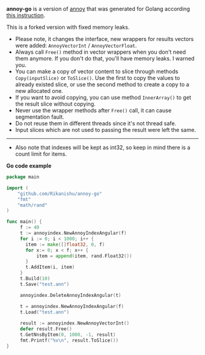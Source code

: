 
**annoy-go** is a version of [annoy](https://github.com/spotify/annoy/) that was generated for Golang according [this instruction](https://github.com/spotify/annoy/blob/master/README_GO.rst).

This is a forked version with fixed memory leaks.

* Please note, it changes the interface, new wrappers for results vectors were added: `AnnoyVectorInt` / `AnnoyVectorFloat`.
* Always call `Free()` method in vector wrappers when you don't need them anymore. If you don't do that, you'll have memory leaks. I warned you.
* You can make a copy of vector content to slice through methods `Copy(inputSlice)` or `ToSlice()`. Use the first to copy the values to already existed slice, or use the second method to create a copy to a new allocated one.
* If you want to avoid copying, you can use method `InnerArray()` to get the result slice without copying.
* Never use the wrapper methods after `Free()` call, it can cause segmentation fault.
* Do not reuse them in different threads since it's not thread safe.
* Input slices which are not used to passing the result were left the same.

---

* Also note that indexes will be kept as int32, so keep in mind there is a count limit for items.

__Go code example__

```go
package main

import (
    "github.com/Rikanishu/annoy-go"
    "fmt"
    "math/rand"
)

func main() {
     f := 40
     t := annoyindex.NewAnnoyIndexAngular(f)
     for i := 0; i < 1000; i++ {
       item := make([]float32, 0, f)
       for x:= 0; x < f; x++ {
           item = append(item, rand.Float32())
       }
       t.AddItem(i, item)
     }
     t.Build(10)
     t.Save("test.ann")

     annoyindex.DeleteAnnoyIndexAngular(t)

     t = annoyindex.NewAnnoyIndexAngular(f)
     t.Load("test.ann")
	 
     result := annoyindex.NewAnnoyVectorInt()
     defer result.Free()
     t.GetNnsByItem(0, 1000, -1, result)
     fmt.Printf("%v\n", result.ToSlice())
}
```

